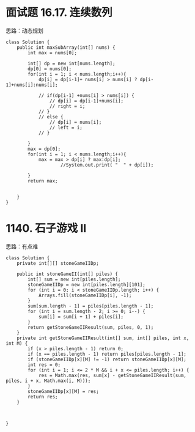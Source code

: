 # 面试题 16.17. 连续数列 #
思路：动态规划

	class Solution {
	    public int maxSubArray(int[] nums) {
	        int max = nums[0];
	        
	        int[] dp = new int[nums.length];
	        dp[0] = nums[0];
	        for(int i = 1; i < nums.length;i++){
	            dp[i] = dp[i-1]+ nums[i] > nums[i] ? dp[i-1]+nums[i]:nums[i];
	
	            // if(dp[i-1] +nums[i] > nums[i]) {
	                // dp[i] = dp[i-1]+nums[i];
	                // right = i;
	            // }
	            // else {
	                // dp[i] = nums[i];
	                // left = i;   
	            // }
	
	        }
	        max = dp[0];
	        for(int i = 1; i < nums.length;i++){
	            max = max > dp[i] ? max:dp[i];
	                    //System.out.print( "  " + dp[i]);
	
	        }
	        return max;
	
	
	    }
	}

# 1140. 石子游戏 II #
思路：有点难 

	class Solution {
	    private int[][] stoneGameIIDp;
	    
	    public int stoneGameII(int[] piles) {
	        int[] sum = new int[piles.length];
	        stoneGameIIDp = new int[piles.length][101];
	        for (int i = 0; i < stoneGameIIDp.length; i++) {
	            Arrays.fill(stoneGameIIDp[i], -1);
	        }
	        sum[sum.length - 1] = piles[piles.length - 1];
	        for (int i = sum.length - 2; i >= 0; i--) {
	            sum[i] = sum[i + 1] + piles[i];
	        }
	        return getStoneGameIIResult(sum, piles, 0, 1);
	    }
	    private int getStoneGameIIResult(int[] sum, int[] piles, int x, int M) {
	        if (x > piles.length - 1) return 0;
	        if (x == piles.length - 1) return piles[piles.length - 1];
	        if (stoneGameIIDp[x][M] != -1) return stoneGameIIDp[x][M];
	        int res = 0;
	        for (int i = 1; i <= 2 * M && i + x <= piles.length; i++) {
	            res = Math.max(res, sum[x] - getStoneGameIIResult(sum, piles, i + x, Math.max(i, M)));
	        }
	        stoneGameIIDp[x][M] = res;
	        return res;
	    }
	
	
	    
	}